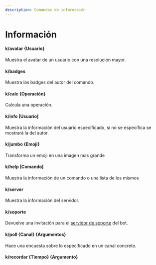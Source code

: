 ```yaml
---
description: Comandos de información
---
```


# Información

#### k/avatar {Usuario}

Muestra el avatar de un usuario con una resolución mayor.

#### k/badges

Muestra las badges del autor del comando.

#### k/calc {Operación}

Calcula una operación.

#### k/info \[Usuario\]

Muestra la información del usuario especificado, si no se especifica se mostrará la del autor.

#### k/jumbo {Emoji}

Transforma un emoji en una imagen mas grande

#### k/help \[Comando\]

Muestra la información de un comando o una lista de los mismos

#### k/server

Muestra la información del servidor.

#### k/soporte

Devuelve una invitación para el [servidor de soporte](https://discord.gg/Rwy8J35) del bot.

#### k/poll {Canal} {Argumentos}

Hace una encuesta sobre lo especificado en un canal concreto.

#### k/recordar {Tiempo} {Argumento}

